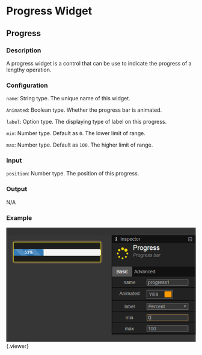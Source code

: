 Progress Widget
======
## Progress

### Description

A progress widget is a control that can be use to indicate the progress of a lengthy operation.

### Configuration

`name`: String type. The unique name of this widget.

`Animated`: Boolean type. Whether the progress bar is animated.

`label`: Option type. The displaying type of label on this progress.

`min`: Number type. Default as `0`. The lower limit of range.

`max`: Number type. Default as `100`. The higher limit of range.

### Input

`position`: Number type. The position of this progress.

### Output

N/A

### Example

![](./doc/pic/refer/progress.png){.viewer}
